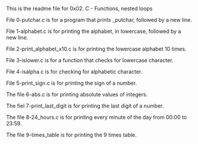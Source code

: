 This is the readme file for 0x02. C - Functions, nested loops

File 0-putchar.c is for a program that prints _putchar, followed by a new line.

File 1-alphabet.c is for printing the alphabet, in lowercase, followed by a new line.

File 2-print_alphabet_x10.c is for printing the lowercase alphabet 10 times.

File 3-islower.c is for a function that checks for lowercase character.

File 4-isalpha.c is for checking for alphabetic character.

File 5-print_sign.c is for printing the sign of a number.

The file 6-abs.c is for printing absolute values of integers.

The fiel 7-print_last_digit is for printing the last digit of a number.

The file 8-24_hours.c is for printing every minute of the day from 00:00 to 23:59.

The file 9-times_table is for printing the 9 times table.


